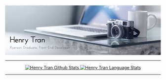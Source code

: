 <!--
**h1tran/h1tran** is a ✨ _special_ ✨ repository because its `README.md` (this file) appears on your GitHub profile.
-->

<br></br>

<a href="https://github.com/h1tran?tab=repositories">
  <img src="images/Henry_Tran_Banner.png" />
</a>

---

<a href="https://github.com/anuraghazra/github-readme-stats">
  <p align="center">
    <img alt="Henry Tran Github Stats" height="140"
         src="https://github-readme-stats.vercel.app/api?username=h1tran&show_icons=true&theme=vue&include_all_commits=true&hide=issues" />
    <img alt="Henry Tran Language Stats" height="140"
         src="https://github-readme-stats.vercel.app/api/top-langs/?username=h1tran&layout=compact&theme=vue" />
  </p>
</a>

---

